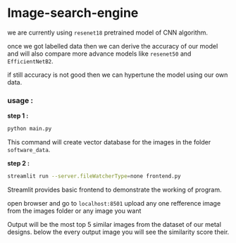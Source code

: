 # Image-search-engine

we are currently using `resenet18` pretrained model of CNN algorithm.

once we got labelled data then we can derive the accuracy of our model and will also compare more advance models like `resenet50` and `EfficientNetB2`.

if still accuracy is not good then we can hypertune the model using our own data.

### usage :

**step 1 :**
```bash
python main.py
````

This command will create vector database for the images in the folder `software_data`.

**step 2 :**

```bash
streamlit run --server.fileWatcherType=none frontend.py
```

Streamlit provides basic frontend to demonstrate the working of program.

open browser and go to `localhost:8501` upload any one refference image from the images folder or any image you want

Output will be the most top 5 similar images from the dataset of our metal designs.
below the every output image you will see the similarity score their.

